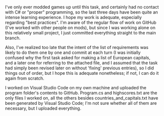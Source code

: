 I've only ever modded games up until this task, and certainly had no contact with C# or "proper" programming, so the last three days have been quite an intense learning experience. I hope my work is adequate, especially regarding "best practices". I'm aware of the regular flow of work on GitHub (I've worked with other people on mods), but since I was working alone on this relatively small project, I just committed everything straight to the main branch.

Also, I've realized too late that the intent of the list of requirements was likely to do them one by one and commit at each turn (I was initially confused why the first task asked for making a list of European capitals, and a later one for referring to the attached file, and I assumed that the task had simply been revised later on without 'fixing' previous entries), so I did things out of order, but I hope this is adequate nonetheless; if not, I can do it again from scratch.

I worked on Visual Studio Code on my own machine and uploaded the program folder's contents to GitHub. Program.cs and highscores.txt are the only files I worked on, all the others besides countries_and_capitals.txt have been generated by Visual Studio Code; I'm not sure whether all of them are necessary, but I uploaded everything.
